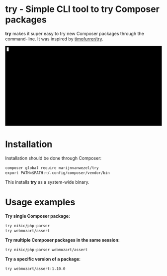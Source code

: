 try - Simple CLI tool to try Composer packages
==============================================

**try** makes it super easy to try new Composer packages through the command-line. It was inspired by [timofurrer/try](https://github.com/timofurrer/try).

![](/docs/asciinema.gif)

Installation
============

Installation should be done through Composer:

```
composer global require marijnvanwezel/try
export PATH=$PATH:~/.config/composer/vendor/bin
```

This installs **try** as a system-wide binary.

Usage examples
==============

**Try single Composer package:**

```
try nikic/php-parser
try webmozart/assert
```

**Try multiple Composer packages in the same session:**

```
try nikic/php-parser webmozart/assert
```

**Try a specific version of a package:**

```
try webmozart/assert:1.10.0
```
